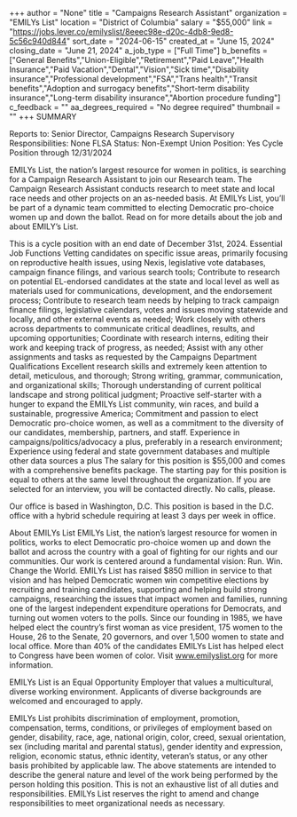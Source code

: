 +++
author = "None"
title = "Campaigns Research Assistant"
organization = "EMILYs List"
location = "District of Columbia"
salary = "$55,000"
link = "https://jobs.lever.co/emilyslist/8eeec98e-d20c-4db8-9ed8-5c56c940d844"
sort_date = "2024-06-15"
created_at = "June 15, 2024"
closing_date = "June 21, 2024"
a_job_type = ["Full Time"]
b_benefits = ["General Benefits","Union-Eligible","Retirement","Paid Leave","Health Insurance","Paid Vacation","Dental","Vision","Sick time","Disability insurance","Professional development","FSA","Trans health","Transit benefits","Adoption and surrogacy benefits","Short-term disability insurance","Long-term disability insurance","Abortion procedure funding"]
c_feedback = ""
aa_degrees_required = "No degree required"
thumbnail = ""
+++
SUMMARY

Reports to: Senior Director, Campaigns Research
Supervisory Responsibilities: None 
FLSA Status: Non-Exempt 
Union Position: Yes 
Cycle Position through 12/31/2024

EMILYs List, the nation’s largest resource for women in politics, is searching for a Campaign Research Assistant to join our Research team. The Campaign Research Assistant conducts research to meet state and local race needs and other projects on an as-needed basis. At EMILYs List, you’ll be part of a dynamic team committed to electing Democratic pro-choice women up and down the ballot. Read on for more details about the job and about EMILY’s List. 

This is a cycle position with an end date of December 31st, 2024.
Essential Job Functions
Vetting candidates on specific issue areas, primarily focusing on reproductive health issues, using Nexis, legislative vote databases, campaign finance filings, and various search tools; 
Contribute to research on potential EL-endorsed candidates at the state and local level as well as materials used for communications, development, and the endorsement process; 
Contribute to research team needs by helping to track campaign finance filings, legislative calendars, votes and issues moving statewide and locally, and other external events as needed; 
Work closely with others across departments to communicate critical deadlines, results, and upcoming opportunities; 
Coordinate with research interns, editing their work and keeping track of progress, as needed; 
Assist with any other assignments and tasks as requested by the Campaigns Department
Qualifications
Excellent research skills and extremely keen attention to detail, meticulous, and thorough; 
Strong writing, grammar, communication, and organizational skills; 
Thorough understanding of current political landscape and strong political judgment; 
Proactive self-starter with a hunger to expand the EMILYs List community, win races, and build a sustainable, progressive America; 
Commitment and passion to elect Democratic pro-choice women, as well as a commitment to the diversity of our candidates, membership, partners, and staff. 
Experience in campaigns/politics/advocacy a plus, preferably in a research environment; 
Experience using federal and state government databases and multiple other data sources a plus
The salary for this position is $55,000 and comes with a comprehensive benefits package. The starting pay for this position is equal to others at the same level throughout the organization. If you are selected for an interview, you will be contacted directly. No calls, please.

Our office is based in Washington, D.C. This position is based in the D.C. office with a hybrid schedule requiring at least 3 days per week in office.

About EMILYs List
EMILYs List, the nation’s largest resource for women in politics, works to elect Democratic pro-choice women up and down the ballot and across the country with a goal of fighting for our rights and our communities. Our work is centered around a fundamental vision: Run. Win. Change the World. EMILYs List has raised $850 million in service to that vision and has helped Democratic women win competitive elections by recruiting and training candidates, supporting and helping build strong campaigns, researching the issues that impact women and families, running one of the largest independent expenditure operations for Democrats, and turning out women voters to the polls. Since our founding in 1985, we have helped elect the country’s first woman as vice president, 175 women to the House, 26 to the Senate, 20 governors, and over 1,500 women to state and local office. More than 40% of the candidates EMILYs List has helped elect to Congress have been women of color. Visit www.emilyslist.org for more information.

EMILYs List is an Equal Opportunity Employer that values a multicultural, diverse working environment. Applicants of diverse backgrounds are welcomed and encouraged to apply.

EMILYs List prohibits discrimination of employment, promotion, compensation, terms, conditions, or privileges of employment based on gender, disability, race, age, national origin, color, creed, sexual orientation, sex (including marital and parental status), gender identity and expression, religion, economic status, ethnic identity, veteran’s status, or any other basis prohibited by applicable law. The above statements are intended to describe the general nature and level of the work being performed by the person holding this position.  This is not an exhaustive list of all duties and responsibilities. EMILYs List reserves the right to amend and change responsibilities to meet organizational needs as necessary.
